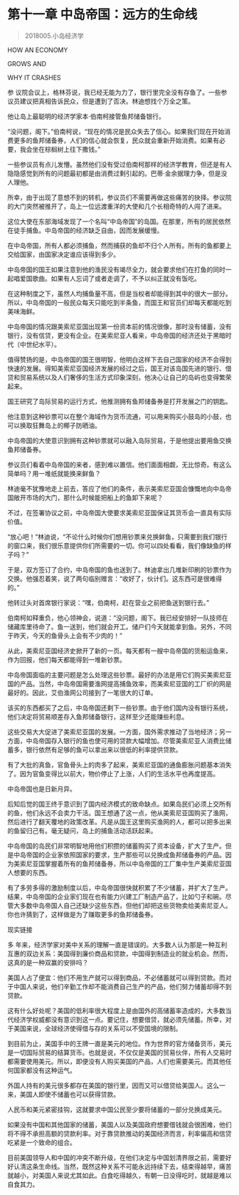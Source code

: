 # 第十一章 中岛帝国：远方的生命线
> 2018005.小岛经济学

HOW AN ECONOMY

GROWS AND

WHY IT CRASHES





参 议院会议上，格林芬说，我已经无能为力了，银行里完全没有存鱼了。一些参议员建议把真相告诉民众，但是遭到了否决。林迪想找个万全之策。

他让岛上最聪明的经济学家本·伯南柯接管鱼邦储备银行。

“没问题，阁下。”伯南柯说，“现在的情况是民众失去了信心。如果我们现在开始消费更多的鱼邦储备券，人们的信心就会恢复，民众就会重新开始消费。如果有必要，我会坐在棕榈树上往下撒钱。”

一些参议员有点儿发懵。虽然他们没有受过伯南柯那样的经济学教育，但还是有人隐隐感觉到所有的问题最初都是由消费过剩引起的。巴蒂·金余据理力争，但是没人理他。





所幸，由于出现了意想不到的转机，参议员们不需要再做这些痛苦的抉择。参议院的大门突然被推开了，岛上一位远渡重洋的大使和几个长相奇特的人闯了进来。





这位大使在东部海域发现了一个名叫“中岛帝国”的岛国。在那里，所有的居民依然在徒手捕鱼。中岛帝国的经济缺乏自由，因而发展缓慢。

在中岛帝国，所有人都必须捕鱼，然而捕获的鱼却不归个人所有。所有的鱼都要上交给国家，由国家决定谁应该得到多少。

中岛帝国的国王如果注意到他的渔民没有竭尽全力，就会要求他们在打鱼的同时一起唱爱国歌曲。如果有人忘词了或者走调了，不予以纠正就没有饭吃。

在这种制度之下，虽然人均捕鱼量不高，但是当权者却能得到其中的很大一部分。所以，中岛帝国的一般民众每天只能吃到半条鱼，而国王和官员们却每天都能吃到美味海鲜。

中岛帝国的情况跟美索尼亚国出现第一份资本前的情况很像，那时没有储蓄，没有银行，没有信贷，更没有企业。在美索尼亚人看来，中岛帝国的经济还处于黑暗时代（中世纪水平）。





值得赞扬的是，中岛帝国的国王很明智，他明白这样下去自己国家的经济不会得到快速的发展。得知美索尼亚国经济发展的经过之后，国王对该岛国先进的银行、借贷和贸易系统以及人们奢侈的生活方式印象深刻，他决心让自己的岛屿也变得繁荣起来。



国王研究了岛际贸易的运行方式，他推测拥有鱼邦储备券是打开发展之门的钥匙。

他注意到这种钞票可以在整个海域作为货币流通，可以用来购买小鼓岛的小鼓，也可以换取狂舞岛上的椰子防晒油。

中岛帝国的大使意识到拥有这种钞票就可以融入岛际贸易，于是他提出要用鱼交换鱼邦储备券。

参议员们看着中岛帝国的来者，感到难以置信。他们面面相觑，无比惊奇。有这么简单吗？用一堆纸就能换来鲜鱼？

林迪毫不犹豫地走上前去，答应了他们的条件，表示美索尼亚国会慷慨地向中岛帝国敞开市场的大门，那什么时候能把船上的鱼卸下来呢？





不过，在签署协议之前，中岛帝国大使要求美索尼亚国保证其货币会一直具有实际价值。

“放心吧！”林迪说，“不论什么时候你们想用钞票来兑换鲜鱼，只需要到我们银行的窗口来，我们很乐意提供你们所需要的一切。你可以四处看看，我们像缺鱼的样子吗？”

于是，双方签订了合约，中岛帝国的鱼也送到了。林迪拿出几堆新印刷的钞票作为交换。他强忍着笑，说了两句临别赠言：“收好了，伙计们。这东西可是很难得的。”



他转过头对首席银行家说：“嘿，伯南柯，赶在营业之前把鱼送到银行去。”

伯南柯如释重负，他心领神会，说道：“没问题，阁下。我已经安排好一队技师在储藏库里待命了。鱼一送到，他们就会开工。储户们今天就能拿到鱼。另外，不同于昨天，今天的鱼骨头上会有不少肉的！”

从此，美索尼亚国经济史掀开了新的一页。每天都有一艘中岛帝国的货船运鱼来，作为回报，他们每天都能得到一堆新钞票。



中岛帝国面临的主要问题是怎么处理这些钞票。最好的办法是用它们购买美索尼亚国的产品。当然，中岛帝国需要渔网提高捕鱼效率，而美索尼亚国的工厂织的网是最好的。因此，艾伯渔网公司接到了一笔很大的订单。

该买的东西都买了之后，中岛帝国还剩下一些钞票。由于他们国内没有银行系统，他们决定将贸易顺差存入鱼邦储备银行，这样至少还能赚些利息。





这些交易大大促进了美索尼亚国的发展。一方面，国外需求推动了当地经济；另一方面，中岛帝国存入银行的鱼也使可用的贷款大幅增加。尽管美索尼亚人消费比储蓄多，银行依然有足够的鱼可以拿出来以很低的利率提供贷款。

有了大批的真鱼，官鱼骨头上的肉多了起来，美索尼亚国的通鱼膨胀问题基本消失了。因为官鱼变得比以前大，物价停止了上涨，人们的生活水平也再度提高。





中岛帝国也是日新月异。

后知后觉的国王终于意识到了国内经济模式的致命缺点。如果岛民们必须上交所有的鱼，他们永远不会卖力干活。国王想通了这一点，他从美索尼亚国购买了渔网，然后进行了翻天覆地的政策改革。凡是从国王这里购买渔网的人，都可以把多出来的鱼留归己有。毫无疑问，岛上的捕鱼活动活跃起来。

中岛帝国的岛民们非常明智地用他们积攒的储蓄购买了资本设备，扩大了生产。但是中岛帝国的企业家依照国家的要求，生产那些可以兑换成鱼邦储备券的产品。因为美索尼亚国掌握着所有的鱼邦储备券，所以中岛帝国的工厂集中生产美索尼亚国人想要的东西。

有了多劳多得的激励制度以后，中岛帝国很快就积累了不少储蓄，并扩大了生产。结果，中岛帝国的企业家们现在也有能力兴建工厂制造产品了，比如勺子和碗。尽管大多数中岛帝国人自己还缺少这些东西，但他们却把这些货物卖给美索尼亚人。你也许猜到了，这样做是为了赚取更多的鱼邦储备券。





现实链接


多 年来，经济学家对美中关系的理解一直是错误的。大多数人认为那是一种互利互惠的双边关系：美国得到廉价商品和贷款，中国得到制造业的就业机会。然而，这真的是一种双赢的安排吗？

美国人占了便宜：他们不用生产就可以得到商品，不必储蓄就可以得到贷款。而对于中国人来说，他们辛勤工作却不能消费自己生产的产品，他们努力储蓄却得不到贷款。

这有什么好处呢？美国的低利率很大程度上是由国外的高储蓄率造成的，大多数当代经济学权威都没有意识到这一点。要记住，想要借贷，就必须先储蓄。所幸，对于美国来说，全球经济使得借与存的关系可以不受国境的限制。

到目前为止，美国手中的王牌一直是美元的地位。作为世界的官方储备货币，美元是一切国际贸易的结算货币。也就是说，不仅仅是美国的贸易伙伴，所有人交易时都需要使用美元。所以，即便没有人购买美国的产品，人们也需要美元。而其他任何国家都没有这种运气。

外国人持有的美元很多都存在美国的银行里，因而又可以借贷给美国人。这么一来，美国人即使不储蓄也可以获得贷款。

人民币和美元紧密挂钩，这就要求中国公民至少要将储蓄的一部分兑换成美元。

如果没有中国和其他国家的储蓄，美国人以及美国政府想要借钱就会很困难，他们将不得不承担高额的贷款利率。对于靠贷款推动的美国经济而言，利率偏高和信贷吃紧是一个致命的组合。

目前美国领导人和中国的冲突不断升级，在他们决定与中国划清界限之前，需要好好认清这条生命线。当然，既然这种关系不可能永远持续下去，结束得越早，痛苦就越小，对美国人来说尤其如此。白食吃得越久，有朝一日没得吃时，就越是难以自食其力。



